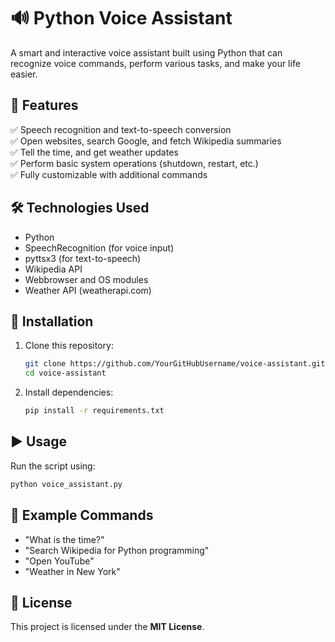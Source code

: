 # 🔊 Python Voice Assistant

A smart and interactive voice assistant built using Python that can recognize voice commands, perform various tasks, and make your life easier.

## 🚀 Features

✅ Speech recognition and text-to-speech conversion\
✅ Open websites, search Google, and fetch Wikipedia summaries\
✅ Tell the time, and get weather updates\
✅ Perform basic system operations (shutdown, restart, etc.)\
✅ Fully customizable with additional commands

## 🛠️ Technologies Used

- Python
- SpeechRecognition (for voice input)
- pyttsx3 (for text-to-speech)
- Wikipedia API
- Webbrowser and OS modules
- Weather API (weatherapi.com)

## 📂 Installation

1. Clone this repository:
   ```bash
   git clone https://github.com/YourGitHubUsername/voice-assistant.git  
   cd voice-assistant  
   ```
2. Install dependencies:
   ```bash
   pip install -r requirements.txt  
   ```

## ▶️ Usage

Run the script using:

```bash
python voice_assistant.py  
```

## 🎤 Example Commands

- "What is the time?"
- "Search Wikipedia for Python programming"
- "Open YouTube"
- "Weather in New York"

## 📜 License

This project is licensed under the **MIT License**.

